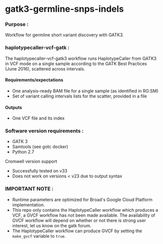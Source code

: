 # gatk3-germline-snps-indels

### Purpose : 
Workflow for germline short variant discovery with GATK3.

### haplotypecaller-vcf-gatk :
The haplotypecaller-vcf-gatk3 workflow runs HaplotypeCaller 
from GATK3 in VCF mode on a single sample according to the GATK Best Practices (June 2016), 
scattered across intervals.

#### Requirements/expectations
- One analysis-ready BAM file for a single sample (as identified in RG:SM)
- Set of variant calling intervals lists for the scatter, provided in a file
#### Outputs 
- One VCF file and its index

### Software version requirements :
- GATK 3 
- Samtools (see gotc docker)
- Python 2.7

Cromwell version support 
- Successfully tested on v33
- Does not work on versions < v23 due to output syntax

### IMPORTANT NOTE : 
- Runtime parameters are optimized for Broad's Google Cloud Platform implementation.
- This repo only contains the HaplotypeCaller workflow which produces a VCF, a GVCF workflow has not been
  made available. The availability of GVCF workflow will depend on whether or not there is strong user 
  interest, let us know on the gatk forum.
- The HaplotypeCaller workflow can produce GVCF by setting the `make_gvcf` variable to `true`.

